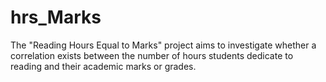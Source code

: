 # hrs_Marks
 The "Reading Hours Equal to Marks" project aims to investigate whether a correlation exists between the number of hours students dedicate to reading and their academic marks or grades.
